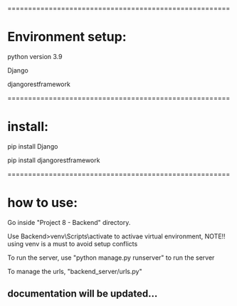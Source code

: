 ======================================================

# Environment setup:

python version 3.9

Django

djangorestframework

======================================================

# install:

pip install Django

pip install djangorestframework

======================================================

# how to use:

Go inside "Project 8 - Backend" directory.

Use Backend>venv\Scripts\activate to activae virtual environment, NOTE!! using venv is a must to avoid setup conflicts

To run the server, use "python manage.py runserver" to run the server

To manage the urls, "backend_server/urls.py"


## documentation will be updated...